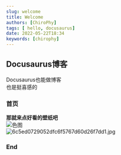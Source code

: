 ```yaml
---
slug: welcome
title: Welcome
authors: [ChiroPhy]
tags: [ hello, docusaurus]
date: 2022-05-22T18:34
keywords: [chirophy]
---
```


## Docusaurus博客
Docusaurus也能做博客  
也是挺喜感的  

### 首页
**那就来点好看的壁纸吧**  
![色图](https://s3.bmp.ovh/imgs/2022/06/19/d487c46306ca02ad.jpg)  
![6c5ed0729052dfc6f5767d60d26f7dd1.jpg](https://img.gejiba.com/images/6c5ed0729052dfc6f5767d60d26f7dd1.jpg)

### End